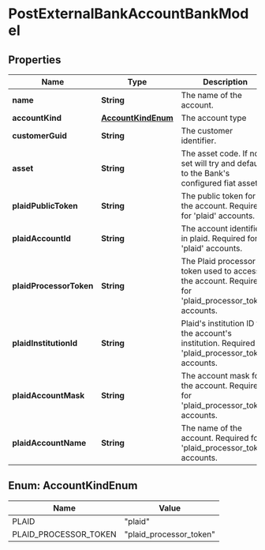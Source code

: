 

# PostExternalBankAccountBankModel


## Properties

| Name | Type | Description | Notes |
|------------ | ------------- | ------------- | -------------|
|**name** | **String** | The name of the account. |  |
|**accountKind** | [**AccountKindEnum**](#AccountKindEnum) | The account type |  |
|**customerGuid** | **String** | The customer identifier. |  [optional] |
|**asset** | **String** | The asset code. If not set will try and default to the Bank&#39;s configured fiat asset. |  |
|**plaidPublicToken** | **String** | The public token for the account. Required for &#39;plaid&#39; accounts. |  [optional] |
|**plaidAccountId** | **String** | The account identifier in plaid. Required for &#39;plaid&#39; accounts. |  [optional] |
|**plaidProcessorToken** | **String** | The Plaid processor token used to access the account. Required for &#39;plaid_processor_token&#39; accounts. |  [optional] |
|**plaidInstitutionId** | **String** | Plaid&#39;s institution ID for the account&#39;s institution. Required for &#39;plaid_processor_token&#39; accounts. |  [optional] |
|**plaidAccountMask** | **String** | The account mask for the account. Required for &#39;plaid_processor_token&#39; accounts. |  [optional] |
|**plaidAccountName** | **String** | The name of the account. Required for &#39;plaid_processor_token&#39; accounts. |  [optional] |



## Enum: AccountKindEnum

| Name | Value |
|---- | -----|
| PLAID | &quot;plaid&quot; |
| PLAID_PROCESSOR_TOKEN | &quot;plaid_processor_token&quot; |



